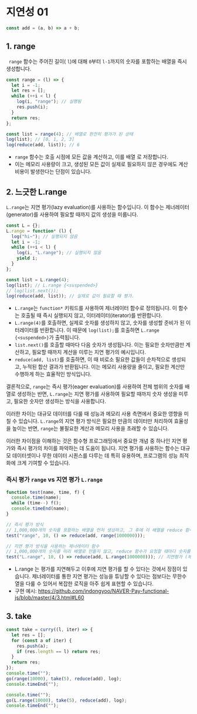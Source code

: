 # 지연성 01

```js
const add = (a, b) => a + b;
```

## 1. range

` range` 함수는 주어진 길이( `l`)에 대해 `0`부터 `l-1`까지의 숫자를 포함하는 배열을 즉시 생성합니다.

```js
const range = (l) => {
  let i = -1;
  let res = [];
  while (++i < l) {
    log(i, "range"); // 실행됨
    res.push(i);
  }
  return res;
};

const list = range(4); // 배열로 완전히 평가가 된 상태
log(list); // [0, 1, 2, 3]
log(reduce(add, list)); // 6
```

- `range` 함수는 호출 시점에 모든 값을 계산하고, 이를 배열
  로 저장합니다.
- 이는 메모리 사용량이 크고, 생성된 모든 값이 실제로 필요하지 않은 경우에도 계산 비용이 발생한다는 단점이 있습니다.

## 2. 느긋한 L.range

`L.range`는 지연 평가(lazy evaluation)를 사용하는 함수입니다. 이 함수는 제너레이터(generator)를 사용하여 필요할 때까지 값의 생성을 미룹니다.

```js
const L = {};
L.range = function* (l) {
  log("hi~"); // 실행되지 않음
  let i = -1;
  while (++i < l) {
    log(i, "L.range"); // 실행되지 않음
    yield i;
  }
};

const list = L.range(4);
log(list); // L.range {<suspended>}
// log(list.next());
log(reduce(add, list)); // 실제로 값이 필요할 때 평가.
```

- `L.range`는 `function*` 키워드를 사용하여 제너레이터 함수로 정의됩니다. 이 함수는 호출될 때 즉시 실행되지 않고, 이터레이터(iterator)를 반환합니다.
- `L.range(4)`를 호출하면, 실제로 숫자를 생성하지 않고, 숫자를 생성할 준비가 된 이터레이터를 반환합니다. 이 때문에 `log(list);`를 호출하면 `L.range {<suspended>}`가 출력됩니다.
- `list.next()`를 호출할 때마다 다음 숫자가 생성됩니다. 이는 필요한 숫자만큼만 계산하고, 필요할 때까지 계산을 미루는 지연 평가의 예시입니다.
- `reduce(add, list)`를 호출하면, 이 때 비로소 필요한 값들이 순차적으로 생성되고, 누적된 합산 결과가 반환됩니다. 이는 메모리 사용량을 줄이고, 필요한 계산만 수행하게 하는 효율적인 방식입니다.

결론적으로, `range`는 즉시 평가(eager evaluation)를 사용하여 전체 범위의 숫자를 배열로 생성하는 반면, `L.range`는 지연 평가를 사용하여 필요할 때까지 숫자 생성을 미루고, 필요한 숫자만 생성하는 방식을 사용합니다.

이러한 차이는 대규모 데이터를 다룰 때 성능과 메모리 사용 측면에서 중요한 영향을 미칠 수 있습니다. `L.range`의 지연 평가 방식은 필요한 만큼의 데이터만 처리하여 효율성을 높이는 반면, `range`는 불필요한 계산과 메모리 사용을 초래할 수 있습니다.

이러한 차이점을 이해하는 것은 함수형 프로그래밍에서 중요한 개념 중 하나인 지연 평가와 즉시 평가의 차이를 파악하는 데 도움이 됩니다. 지연 평가를 사용하는 함수는 대규모 데이터셋이나 무한 데이터 시퀀스를 다루는 데 특히 유용하며, 프로그램의 성능 최적화에 크게 기여할 수 있습니다.

### 즉시 평가 `range` vs 지연 평가 `L.range`

```js
function test(name, time, f) {
  console.time(name);
  while (time--) f();
  console.timeEnd(name);
}

// 즉시 평가 방식
// 1,000,000개의 숫자를 포함하는 배열을 먼저 생성하고, 그 후에 이 배열을 reduce 함수로 처리
test("range", 10, () => reduce(add, range(1000000)));

// 지연 평가 방식을 사용하는 제너레이터 함수
// 1,000,000개의 숫자를 미리 배열로 만들지 않고, reduce 함수가 요청할 때마다 숫자를 생성
test("L.range", 10, () => reduce(add, L.range(1000000))); // 지연평가 (제너레이터)
```

- L.range 는 평가를 지연해두고 이후에 지연 평가를 할 수 있다는 것에서 장점이 있습니다. 제너레이터를 통한 지연 평가는 성능을 튜닝할 수 있다는 점보다는 무한수열을 다룰 수 있어서 복잡한 로직을 아주 쉽게 표현할 수 있습니다.
- 구현 예시: https://github.com/indongyoo/NAVER-Pay-functional-js/blob/master/4/3.html#L60

## 3. take

```js
const take = curry((l, iter) => {
  let res = [];
  for (const a of iter) {
    res.push(a);
    if (res.length == l) return res;
  }
  return res;
});
console.time("");
go(range(10000), take(5), reduce(add), log);
console.timeEnd("");

console.time("");
go(L.range(10000), take(5), reduce(add), log);
console.timeEnd("");
```

